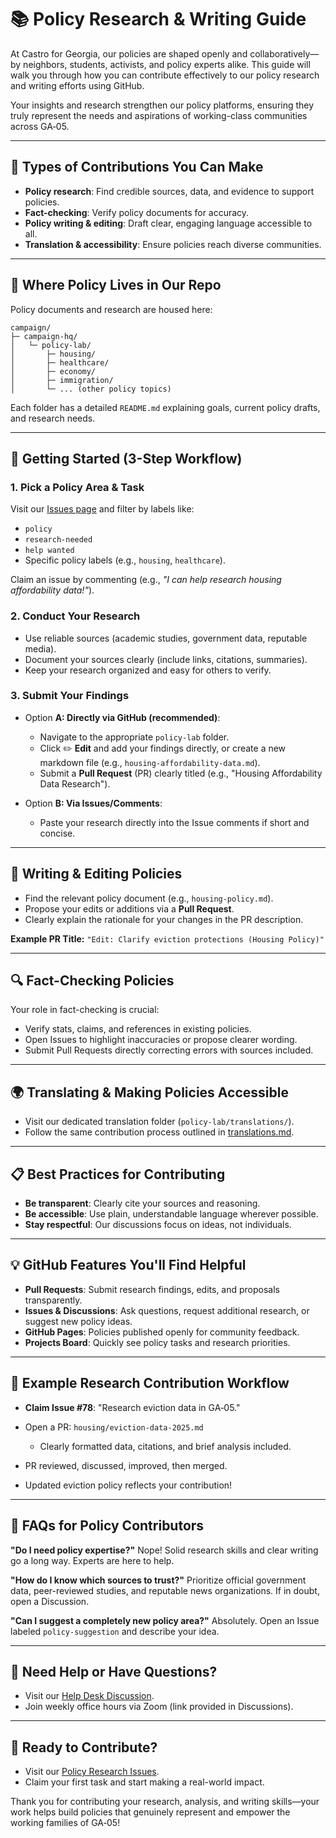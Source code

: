 # 📚 Policy Research & Writing Guide

At Castro for Georgia, our policies are shaped openly and collaboratively—by neighbors, students, activists, and policy experts alike. This guide will walk you through how you can contribute effectively to our policy research and writing efforts using GitHub.

Your insights and research strengthen our policy platforms, ensuring they truly represent the needs and aspirations of working-class communities across GA‑05.

---

## 🌟 Types of Contributions You Can Make

* **Policy research**: Find credible sources, data, and evidence to support policies.
* **Fact-checking**: Verify policy documents for accuracy.
* **Policy writing & editing**: Draft clear, engaging language accessible to all.
* **Translation & accessibility**: Ensure policies reach diverse communities.

---

## 📂 Where Policy Lives in Our Repo

Policy documents and research are housed here:

```
campaign/
├─ campaign-hq/
│   └─ policy-lab/
│       ├─ housing/
│       ├─ healthcare/
│       ├─ economy/
│       ├─ immigration/
│       └─ ... (other policy topics)
```

Each folder has a detailed `README.md` explaining goals, current policy drafts, and research needs.

---

## 🚀 Getting Started (3-Step Workflow)

### 1. Pick a Policy Area & Task

Visit our [Issues page](https://github.com/CastroForGeorgia/campaign/issues) and filter by labels like:

* `policy`
* `research-needed`
* `help wanted`
* Specific policy labels (e.g., `housing`, `healthcare`).

Claim an issue by commenting (e.g., *"I can help research housing affordability data!"*).

### 2. Conduct Your Research

* Use reliable sources (academic studies, government data, reputable media).
* Document your sources clearly (include links, citations, summaries).
* Keep your research organized and easy for others to verify.

### 3. Submit Your Findings

* Option **A: Directly via GitHub (recommended)**:

  * Navigate to the appropriate `policy-lab` folder.
  * Click ✏️ **Edit** and add your findings directly, or create a new markdown file (e.g., `housing-affordability-data.md`).
  * Submit a **Pull Request** (PR) clearly titled (e.g., "Housing Affordability Data Research").

* Option **B: Via Issues/Comments**:

  * Paste your research directly into the Issue comments if short and concise.

---

## 📖 Writing & Editing Policies

* Find the relevant policy document (e.g., `housing-policy.md`).
* Propose your edits or additions via a **Pull Request**.
* Clearly explain the rationale for your changes in the PR description.

**Example PR Title:**
`"Edit: Clarify eviction protections (Housing Policy)"`

---

## 🔍 Fact-Checking Policies

Your role in fact-checking is crucial:

* Verify stats, claims, and references in existing policies.
* Open Issues to highlight inaccuracies or propose clearer wording.
* Submit Pull Requests directly correcting errors with sources included.

---

## 🌍 Translating & Making Policies Accessible

* Visit our dedicated translation folder (`policy-lab/translations/`).
* Follow the same contribution process outlined in [translations.md](translations.md).

---

## 📋 Best Practices for Contributing

* **Be transparent**: Clearly cite your sources and reasoning.
* **Be accessible**: Use plain, understandable language wherever possible.
* **Stay respectful**: Our discussions focus on ideas, not individuals.

---

## 💡 GitHub Features You'll Find Helpful

* **Pull Requests**: Submit research findings, edits, and proposals transparently.
* **Issues & Discussions**: Ask questions, request additional research, or suggest new policy ideas.
* **GitHub Pages**: Policies published openly for community feedback.
* **Projects Board**: Quickly see policy tasks and research priorities.

---

## 🔖 Example Research Contribution Workflow

* **Claim Issue #78**: "Research eviction data in GA‑05."
* Open a PR: `housing/eviction-data-2025.md`

  * Clearly formatted data, citations, and brief analysis included.
* PR reviewed, discussed, improved, then merged.
* Updated eviction policy reflects your contribution!

---

## 🙋 FAQs for Policy Contributors

**"Do I need policy expertise?"**
Nope! Solid research skills and clear writing go a long way. Experts are here to help.

**"How do I know which sources to trust?"**
Prioritize official government data, peer-reviewed studies, and reputable news organizations. If in doubt, open a Discussion.

**"Can I suggest a completely new policy area?"**
Absolutely. Open an Issue labeled `policy-suggestion` and describe your idea.

---

## 🚨 Need Help or Have Questions?

* Visit our [Help Desk Discussion](https://github.com/CastroForGeorgia/campaign/discussions/categories/help-desk).
* Join weekly office hours via Zoom (link provided in Discussions).

---

## 🚦 Ready to Contribute?

* Visit our [Policy Research Issues](https://github.com/CastroForGeorgia/campaign/issues?q=is%3Aissue+label%3Apolicy).
* Claim your first task and start making a real-world impact.

Thank you for contributing your research, analysis, and writing skills—your work helps build policies that genuinely represent and empower the working families of GA‑05!
